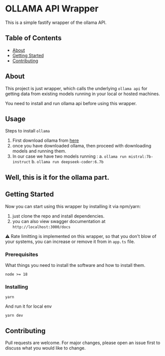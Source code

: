 # 
# OLLAMA API Wrapper

This is a simple fastify wrapper of the ollama API.

## Table of Contents

- [About](#about)
- [Getting Started](#getting_started)
- [Contributing](#contributing)

## About <a name = "about"></a>

This project is just wrapper, which calls the underlying  `ollama api` for getting data from existing models running in your local or hosted machines.

 You need to install and run ollama api before using this wrapper. 

 ## Usage <a name = "usage"></a>

Steps to install `ollama`

1. First download ollama from [here](https://ollama.com/download)
2. once you have downloaded ollama, then proceed with downloading models and running them.
3. In our case we have two models running : 
                a. `ollama run mistral:7b-instruct`
                b. `ollama run deepseek-coder:6.7b`

## Well, this is it for the ollama part.





## Getting Started <a name = "getting_started"></a>

Now you can start using this wrapper by installing it via npm/yarn:

1. just clone the repo and install dependencies.
2. you can also view swagger documentation at `http://localhost:3000/docs`


⚠️ Rate limitting is implemented on this wrapper, so that you don't blow of your systems, you can increase or remove it from in `app.ts`  file. 

### Prerequisites

What things you need to install the software and how to install them.

```
node >= 18 
```

### Installing



```
yarn
```

And run it for local env

```
yarn dev
```

## Contributing <a name = "contributing"></a>

Pull requests are welcome. For major changes, please open an issue first to discuss what you would like to change.
